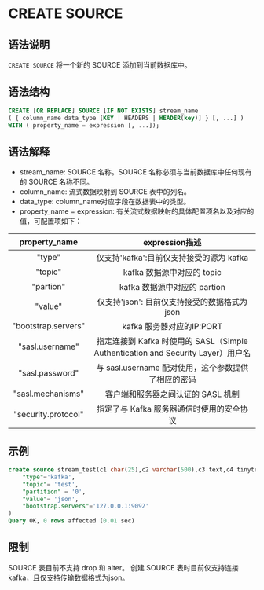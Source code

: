 # **CREATE SOURCE**

## **语法说明**

`CREATE SOURCE` 将一个新的 SOURCE 添加到当前数据库中。

## **语法结构**

```sql
CREATE [OR REPLACE] SOURCE [IF NOT EXISTS] stream_name 
( { column_name data_type [KEY | HEADERS | HEADER(key)] } [, ...] )
WITH ( property_name = expression [, ...]);
```

## 语法解释

- stream_name: SOURCE 名称。SOURCE 名称必须与当前数据库中任何现有的 SOURCE 名称不同。
- column_name: 流式数据映射到 SOURCE 表中的列名。
- data_type: column_name对应字段在数据表中的类型。
- property_name = expression: 有关流式数据映射的具体配置项名以及对应的值，可配置项如下：


|    property_name    |                                  expression描述                                  |
| :-----------------: | :------------------------------------------------------------------------------: |
|       "type"        |                     仅支持'kafka':目前仅支持接受的源为 kafka                     |
|       "topic"       |                            kafka 数据源中对应的 topic                            |
|      "partion"      |                           kafka 数据源中对应的 partion                           |
|       "value"       |                  仅支持'json':  目前仅支持接受的数据格式为 json                  |
| "bootstrap.servers" |                            kafka 服务器对应的IP:PORT                             |
|   "sasl.username"   | 指定连接到 Kafka 时使用的 SASL（Simple Authentication and Security Layer）用户名 |
|   "sasl.password"   |               与 sasl.username 配对使用，这个参数提供了相应的密码                |
|  "sasl.mechanisms"  |                        客户端和服务器之间认证的 SASL 机制                        |
| "security.protocol" |                    指定了与 Kafka 服务器通信时使用的安全协议                     |

## **示例**

```sql
create source stream_test(c1 char(25),c2 varchar(500),c3 text,c4 tinytext,c5 mediumtext,c6 longtext )with(
    "type"='kafka',
    "topic"= 'test',
    "partition" = '0',
    "value"= 'json',
    "bootstrap.servers"='127.0.0.1:9092'   
)
Query OK, 0 rows affected (0.01 sec)
```

## 限制

SOURCE 表目前不支持 drop 和 alter。
创建 SOURCE 表时目前仅支持连接 kafka，且仅支持传输数据格式为json。
